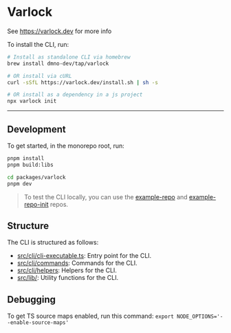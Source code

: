 # Varlock

See https://varlock.dev for more info

To install the CLI, run:

```bash
# Install as standalone CLI via homebrew
brew install dmno-dev/tap/varlock

# OR install via cURL
curl -sSfL https://varlock.dev/install.sh | sh -s

# OR install as a dependency in a js project
npx varlock init
```

----

## Development

To get started, in the monorepo root, run: 

```bash
pnpm install
pnpm build:libs

cd packages/varlock
pnpm dev
```

> To test the CLI locally, you can use the [example-repo](../../example-repo) and [example-repo-init](../../example-repo-init) repos.

## Structure

The CLI is structured as follows:

- [src/cli/cli-executable.ts](./src/cli/cli-executable.ts): Entry point for the CLI.
- [src/cli/commands](./src/cli/commands): Commands for the CLI.
- [src/cli/helpers](./src/cli/helpers): Helpers for the CLI.
- [src/lib/](./src/lib): Utility functions for the CLI.


## Debugging

To get TS source maps enabled, run this command: `export NODE_OPTIONS='--enable-source-maps'`
